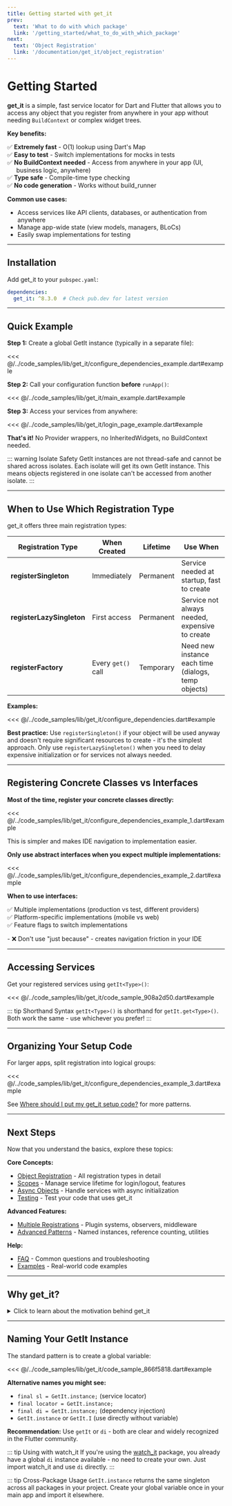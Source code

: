 ```yaml
---
title: Getting started with get_it
prev:
  text: 'What to do with which package'
  link: '/getting_started/what_to_do_with_which_package'
next:
  text: 'Object Registration'
  link: '/documentation/get_it/object_registration'
---
```


# Getting Started

<strong>get_it</strong> is a simple, fast service locator for Dart and Flutter that allows you to access any object that you register from anywhere in your app without needing `BuildContext` or complex widget trees.

<strong>Key benefits:</strong>
<ul style="list-style: none; padding-left: 0;">
  <li style="padding-left: 1.5em; text-indent: -1.5em;">✅ <strong>Extremely fast</strong> - O(1) lookup using Dart's Map</li>
  <li style="padding-left: 1.5em; text-indent: -1.5em;">✅ <strong>Easy to test</strong> - Switch implementations for mocks in tests</li>
  <li style="padding-left: 1.5em; text-indent: -1.5em;">✅ <strong>No BuildContext needed</strong> - Access from anywhere in your app (UI, business logic, anywhere)</li>
  <li style="padding-left: 1.5em; text-indent: -1.5em;">✅ <strong>Type safe</strong> - Compile-time type checking</li>
  <li style="padding-left: 1.5em; text-indent: -1.5em;">✅ <strong>No code generation</strong> - Works without build_runner</li>
</ul>

<strong>Common use cases:</strong>
- Access services like API clients, databases, or authentication from anywhere
- Manage app-wide state (view models, managers, BLoCs)
- Easily swap implementations for testing

---

## Installation

Add get_it to your `pubspec.yaml`:

```yaml
dependencies:
  get_it: ^8.3.0  # Check pub.dev for latest version
```

---

## Quick Example

<strong>Step 1:</strong> Create a global GetIt instance (typically in a separate file):


<<< @/../code_samples/lib/get_it/configure_dependencies_example.dart#example

<strong>Step 2:</strong> Call your configuration function <strong>before</strong> `runApp()`:


<<< @/../code_samples/lib/get_it/main_example.dart#example

<strong>Step 3:</strong> Access your services from anywhere:


<<< @/../code_samples/lib/get_it/login_page_example.dart#example

<strong>That's it!</strong> No Provider wrappers, no InheritedWidgets, no BuildContext needed.

::: warning Isolate Safety
GetIt instances are not thread-safe and cannot be shared across isolates. Each isolate will get its own GetIt instance. This means objects registered in one isolate can't be accessed from another isolate.
:::

---

## When to Use Which Registration Type

get_it offers three main registration types:

| Registration Type | When Created | Lifetime | Use When |
|-------------------|--------------|----------|----------|
| <strong>registerSingleton</strong> | Immediately | Permanent | Service needed at startup, fast to create |
| <strong>registerLazySingleton</strong> | First access | Permanent | Service not always needed, expensive to create |
| <strong>registerFactory</strong> | Every `get()` call | Temporary | Need new instance each time (dialogs, temp objects) |

<strong>Examples:</strong>


<<< @/../code_samples/lib/get_it/configure_dependencies.dart#example

<strong>Best practice:</strong> Use `registerSingleton()` if your object will be used anyway and doesn't require significant resources to create - it's the simplest approach. Only use `registerLazySingleton()` when you need to delay expensive initialization or for services not always needed.

---

## Registering Concrete Classes vs Interfaces

<strong>Most of the time, register your concrete classes directly:</strong>


<<< @/../code_samples/lib/get_it/configure_dependencies_example_1.dart#example

This is simpler and makes IDE navigation to implementation easier.

<strong>Only use abstract interfaces when you expect multiple implementations:</strong>


<<< @/../code_samples/lib/get_it/configure_dependencies_example_2.dart#example

<strong>When to use interfaces:</strong>
<ul style="list-style: none; padding-left: 0;">
  <li style="padding-left: 1.5em; text-indent: -1.5em;">✅ Multiple implementations (production vs test, different providers)</li>
  <li style="padding-left: 1.5em; text-indent: -1.5em;">✅ Platform-specific implementations (mobile vs web)</li>
  <li style="padding-left: 1.5em; text-indent: -1.5em;">✅ Feature flags to switch implementations</li>
</ul>
- ❌ Don't use "just because" - creates navigation friction in your IDE

---

## Accessing Services

Get your registered services using `getIt<Type>()`:


<<< @/../code_samples/lib/get_it/code_sample_908a2d50.dart#example

::: tip Shorthand Syntax
`getIt<Type>()` is shorthand for `getIt.get<Type>()`. Both work the same - use whichever you prefer!
:::

---

## Organizing Your Setup Code

For larger apps, split registration into logical groups:


<<< @/../code_samples/lib/get_it/configure_dependencies_example_3.dart#example

See [Where should I put my get_it setup code?](/documentation/get_it/faq#where-should-i-put-my-get-it-setup-code) for more patterns.

---

## Next Steps

Now that you understand the basics, explore these topics:

<strong>Core Concepts:</strong>
- [Object Registration](/documentation/get_it/object_registration) - All registration types in detail
- [Scopes](/documentation/get_it/scopes) - Manage service lifetime for login/logout, features
- [Async Objects](/documentation/get_it/async_objects) - Handle services with async initialization
- [Testing](/documentation/get_it/testing) - Test your code that uses get_it

<strong>Advanced Features:</strong>
- [Multiple Registrations](/documentation/get_it/multiple_registrations) - Plugin systems, observers, middleware
- [Advanced Patterns](/documentation/get_it/advanced) - Named instances, reference counting, utilities

<strong>Help:</strong>
- [FAQ](/documentation/get_it/faq) - Common questions and troubleshooting
- [Examples](/examples/get_it/get_it) - Real-world code examples

---

## Why get_it?

<details>
<summary>Click to learn about the motivation behind get_it</summary>

As your app grows, you need to separate business logic from UI code. This makes your code easier to test and maintain. But how do you access these services from your widgets?

<strong>Traditional approaches and their limitations:</strong>

<strong>InheritedWidget / Provider:</strong>
- ❌ Requires `BuildContext` (not available in business layer)
- ❌ Adds complexity to widget tree
- ❌ Hard to access from background tasks, isolates

<strong>Plain Singletons:</strong>
- ❌ Can't swap implementation for tests
- ❌ Tight coupling to concrete classes
- ❌ No lifecycle management

<strong>IoC/DI Containers:</strong>
- ❌ Slow startup (reflection-based)
- ❌ "Magic" - hard to understand where objects come from
- ❌ Most don't work with Flutter (no reflection)

<strong>get_it solves these problems:</strong>
<ul style="list-style: none; padding-left: 0;">
  <li style="padding-left: 1.5em; text-indent: -1.5em;">✅ Access from anywhere without BuildContext</li>
  <li style="padding-left: 1.5em; text-indent: -1.5em;">✅ Easy to mock for tests (register interface, swap implementation)</li>
  <li style="padding-left: 1.5em; text-indent: -1.5em;">✅ Extremely fast (no reflection, just Map lookup)</li>
  <li style="padding-left: 1.5em; text-indent: -1.5em;">✅ Clear and explicit (you see exactly what's registered)</li>
  <li style="padding-left: 1.5em; text-indent: -1.5em;">✅ Lifecycle management (scopes, disposal)</li>
  <li style="padding-left: 1.5em; text-indent: -1.5em;">✅ Works in pure Dart and Flutter</li>
</ul>

<strong>Service Locator pattern:</strong>

get_it implements the Service Locator pattern - it decouples interface (abstract class) from concrete implementation while allowing access from anywhere.

For deeper understanding, read Martin Fowler's classic article: [Inversion of Control Containers and the Dependency Injection pattern](https://martinfowler.com/articles/injection.html)

</details>

---

## Naming Your GetIt Instance

The standard pattern is to create a global variable:


<<< @/../code_samples/lib/get_it/code_sample_866f5818.dart#example

<strong>Alternative names you might see:</strong>
- `final sl = GetIt.instance;` (service locator)
- `final locator = GetIt.instance;`
- `final di = GetIt.instance;` (dependency injection)
- `GetIt.instance` or `GetIt.I` (use directly without variable)

<strong>Recommendation:</strong> Use `getIt` or `di` - both are clear and widely recognized in the Flutter community.

::: tip Using with watch_it
If you're using the [watch_it](https://pub.dev/packages/watch_it) package, you already have a global `di` instance available - no need to create your own. Just import watch_it and use `di` directly.
:::

::: tip Cross-Package Usage
`GetIt.instance` returns the same singleton across all packages in your project. Create your global variable once in your main app and import it elsewhere.
